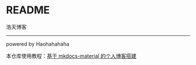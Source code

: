 # README

浩天博客

---

powered by Haohahahaha

本仓库使用教程：[基于 mkdocs-material 的个人博客搭建](https://cs.haohaha.cn/greenhand/initializer-material-blog/blog-init)
